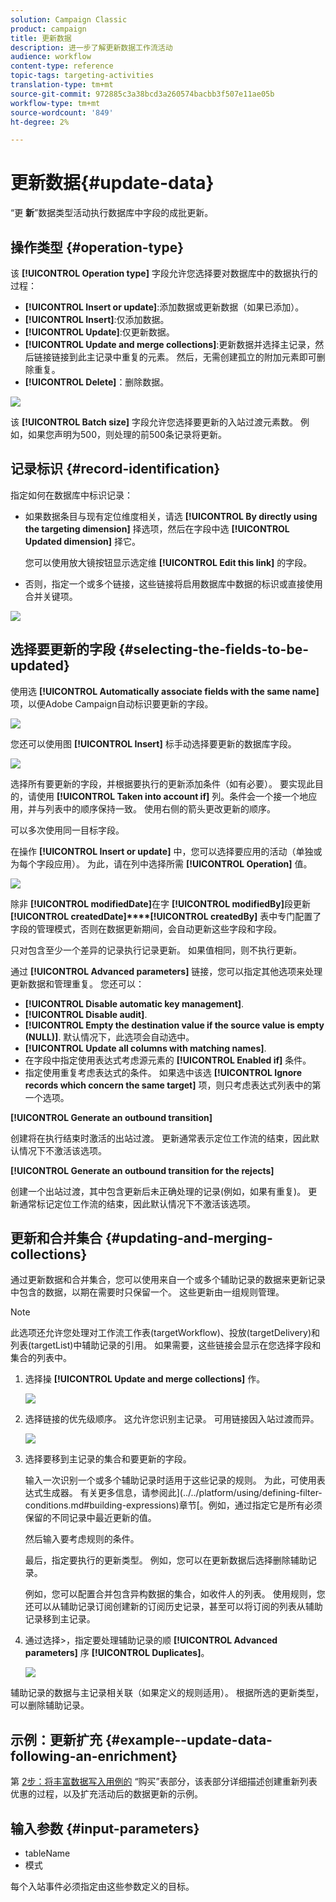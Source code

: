 ```yaml
---
solution: Campaign Classic
product: campaign
title: 更新数据
description: 进一步了解更新数据工作流活动
audience: workflow
content-type: reference
topic-tags: targeting-activities
translation-type: tm+mt
source-git-commit: 972885c3a38bcd3a260574bacbb3f507e11ae05b
workflow-type: tm+mt
source-wordcount: '849'
ht-degree: 2%

---
```



# 更新数据{#update-data}

“更 **新**”数据类型活动执行数据库中字段的成批更新。

## 操作类型 {#operation-type}

该 **[!UICONTROL Operation type]** 字段允许您选择要对数据库中的数据执行的过程：

* **[!UICONTROL Insert or update]**:添加数据或更新数据（如果已添加）。
* **[!UICONTROL Insert]**:仅添加数据。
* **[!UICONTROL Update]**:仅更新数据。
* **[!UICONTROL Update and merge collections]**:更新数据并选择主记录，然后链接链接到此主记录中重复的元素。 然后，无需创建孤立的附加元素即可删除重复。
* **[!UICONTROL Delete]**：删除数据。

![](assets/s_advuser_update_data_1.png)

该 **[!UICONTROL Batch size]** 字段允许您选择要更新的入站过渡元素数。 例如，如果您声明为500，则处理的前500条记录将更新。

## 记录标识 {#record-identification}

指定如何在数据库中标识记录：

* 如果数据条目与现有定位维度相关，请选 **[!UICONTROL By directly using the targeting dimension]** 择选项，然后在字段中选 **[!UICONTROL Updated dimension]** 择它。

   您可以使用放大镜按钮显示选定维 **[!UICONTROL Edit this link]** 的字段。

* 否则，指定一个或多个链接，这些链接将启用数据库中数据的标识或直接使用合并关键项。

![](assets/s_advuser_update_data_2.png)

## 选择要更新的字段 {#selecting-the-fields-to-be-updated}

使用选 **[!UICONTROL Automatically associate fields with the same name]** 项，以便Adobe Campaign自动标识要更新的字段。

![](assets/s_advuser_update_data_3b.png)

您还可以使用图 **[!UICONTROL Insert]** 标手动选择要更新的数据库字段。

![](assets/s_advuser_update_data_3.png)

选择所有要更新的字段，并根据要执行的更新添加条件（如有必要）。 要实现此目的，请使用 **[!UICONTROL Taken into account if]** 列。条件会一个接一个地应用，并与列表中的顺序保持一致。 使用右侧的箭头更改更新的顺序。

可以多次使用同一目标字段。

在操作 **[!UICONTROL Insert or update]** 中，您可以选择要应用的活动（单独或为每个字段应用）。 为此，请在列中选择所需 **[!UICONTROL Operation]** 值。

![](assets/s_advuser_update_data_5.png)

除非 **[!UICONTROL modifiedDate]**&#x200B;在字 **[!UICONTROL modifiedBy]**&#x200B;段更新 **[!UICONTROL createdDate]****[!UICONTROL createdBy]** 表中专门配置了字段的管理模式，否则在数据更新期间，会自动更新这些字段和字段。

只对包含至少一个差异的记录执行记录更新。 如果值相同，则不执行更新。

通过 **[!UICONTROL Advanced parameters]** 链接，您可以指定其他选项来处理更新数据和管理重复。 您还可以：

* **[!UICONTROL Disable automatic key management]**.
* **[!UICONTROL Disable audit]**.
* **[!UICONTROL Empty the destination value if the source value is empty (NULL)]**. 默认情况下，此选项会自动选中。
* **[!UICONTROL Update all columns with matching names]**.
* 在字段中指定使用表达式考虑源元素的 **[!UICONTROL Enabled if]** 条件。
* 指定使用重复考虑表达式的条件。 如果选中该选 **[!UICONTROL Ignore records which concern the same target]** 项，则只考虑表达式列表中的第一个选项。

**[!UICONTROL Generate an outbound transition]**

创建将在执行结束时激活的出站过渡。 更新通常表示定位工作流的结束，因此默认情况下不激活该选项。

**[!UICONTROL Generate an outbound transition for the rejects]**

创建一个出站过渡，其中包含更新后未正确处理的记录(例如，如果有重复)。 更新通常标记定位工作流的结束，因此默认情况下不激活该选项。

## 更新和合并集合 {#updating-and-merging-collections}

通过更新数据和合并集合，您可以使用来自一个或多个辅助记录的数据来更新记录中包含的数据，以期在需要时只保留一个。 这些更新由一组规则管理。

>[!NOTE]
>
>此选项还允许您处理对工作流工作表(targetWorkflow)、投放(targetDelivery)和列表(targetList)中辅助记录的引用。 如果需要，这些链接会显示在您选择字段和集合的列表中。

1. 选择操 **[!UICONTROL Update and merge collections]** 作。

   ![](assets/update_and_merge_collections1.png)

1. 选择链接的优先级顺序。 这允许您识别主记录。 可用链接因入站过渡而异。

   ![](assets/update_and_merge_collections2.png)

1. 选择要移到主记录的集合和要更新的字段。

   输入一次识别一个或多个辅助记录时适用于这些记录的规则。 为此，可使用表达式生成器。 有关更多信息，请参阅此](../../platform/using/defining-filter-conditions.md#building-expressions)章节[。例如，通过指定它是所有必须保留的不同记录中最近更新的值。

   然后输入要考虑规则的条件。

   最后，指定要执行的更新类型。 例如，您可以在更新数据后选择删除辅助记录。

   例如，您可以配置合并包含异构数据的集合，如收件人的列表。 使用规则，您还可以从辅助记录订阅创建新的订阅历史记录，甚至可以将订阅的列表从辅助记录移到主记录。

1. 通过选择>，指定要处理辅助记录的顺 **[!UICONTROL Advanced parameters]** 序 **[!UICONTROL Duplicates]**。

   ![](assets/update_and_merge_collections3.png)

辅助记录的数据与主记录相关联（如果定义的规则适用）。 根据所选的更新类型，可以删除辅助记录。

## 示例：更新扩充 {#example--update-data-following-an-enrichment}

第 [2步：将丰富数据写入用例的](../../workflow/using/creating-a-summary-list.md#step-2--writing-enriched-data-to-the--purchases--table) “购买”表部分，该表部分详细描述创建重新列表优惠的过程，以及扩充活动后的数据更新的示例。

## 输入参数 {#input-parameters}

* tableName
* 模式

每个入站事件必须指定由这些参数定义的目标。
